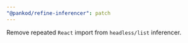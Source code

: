 ```yaml
---
"@pankod/refine-inferencer": patch
---
```


Remove repeated `React` import from `headless/list` inferencer.
